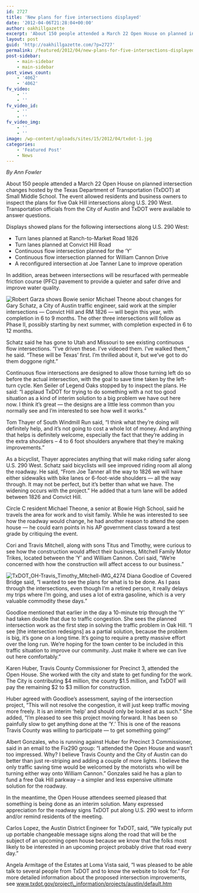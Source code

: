 ```yaml
---
id: 2727
title: 'New plans for five intersections displayed'
date: '2012-04-06T21:28:04+00:00'
author: oakhillgazette
excerpt: 'About 150 people attended a March 22 Open House on planned intersection changes hosted by the Texas Department of Transportation (TxDOT) at Small Middle School. The event allowed residents and business owners to inspect the plans for five Oak Hill intersections along U.S. 290 West. Transportation officials from the City of Austin and TxDOT were available to answer questions.'
layout: post
guid: 'http://oakhillgazette.com/?p=2727'
permalink: /featured/2012/04/new-plans-for-five-intersections-displayed/
post-sidebar:
    - main-sidebar
    - main-sidebar
post_views_count:
    - '4062'
    - '4062'
fv_video:
    - ''
    - ''
fv_video_id:
    - ''
    - ''
fv_video_img:
    - ''
    - ''
image: /wp-content/uploads/sites/15/2012/04/txdot-1.jpg
categories:
    - 'Featured Post'
    - News
---
```


*By Ann Fowler*

About 150 people attended a March 22 Open House on planned intersection changes hosted by the Texas Department of Transportation (TxDOT) at Small Middle School. The event allowed residents and business owners to inspect the plans for five Oak Hill intersections along U.S. 290 West. Transportation officials from the City of Austin and TxDOT were available to answer questions.

Displays showed plans for the following intersections along U.S. 290 West:

- Turn lanes planned at Ranch-to-Market Road 1826
- Turn lanes planned at Convict Hill Road
- Continuous flow intersection planned for the ‘Y’
- Continuous flow intersection planned for William Cannon Drive
- A reconfigured intersection at Joe Tanner Lane to improve operation

In addition, areas between intersections will be resurfaced with permeable friction course (PFC) pavement to provide a quieter and safer drive and improve water quality.

![](https://oakhillgazette.net/wp-content/uploads/sites/15/2012/04/TxDOT_OH-RobertGarza-MichaelTheone-IMG_4272-300x243.jpg "Robert Garza shows Bowie senior Michael Theone about changes for") Gary Schatz, a City of Austin traffic engineer, said work at the simpler intersections — Convict Hill and RM 1826 — will begin this year, with completion in 6 to 9 months. The other three intersections will follow as Phase II, possibly starting by next summer, with completion expected in 6 to 12 months.

Schatz said he has gone to Utah and Missouri to see existing continuous flow intersections. “I’ve driven these. I’ve videoed them. I’ve walked them,” he said. “These will be Texas’ first. I’m thrilled about it, but we’ve got to do them doggone right.”

Continuous flow intersections are designed to allow those turning left do so before the actual intersection, with the goal to save time taken by the left-turn cycle. Ken Seiler of Legend Oaks stopped by to inspect the plans. He said: “I applaud TxDOT for trying to do something with a not too good situation as a kind of interim solution to a big problem we have out here now. I think it’s great — the designs are a little less common than you normally see and I’m interested to see how well it works.”

Tom Thayer of South Windmill Run said, “I think what they’re doing will definitely help, and it’s not going to cost a whole lot of money. And anything that helps is definitely welcome, especially the fact that they’re adding in the extra shoulders – 4 to 6 foot shoulders anywhere that they’re making improvements.”

As a bicyclist, Thayer appreciates anything that will make riding safer along U.S. 290 West. Schatz said bicyclists will see improved riding room all along the roadway. He said, “From Joe Tanner all the way to 1826 we will have either sidewalks with bike lanes or 6-foot-wide shoulders — all the way through. It may not be perfect, but it’s better than what we have. The widening occurs with the project.” He added that a turn lane will be added between 1826 and Convict Hill.

Circle C resident Michael Theone, a senior at Bowie High School, said he travels the area for work and to visit family. While he was interested to see how the roadway would change, he had another reason to attend the open house — he could earn points in his AP government class toward a test grade by critiquing the event.

Cori and Travis Mitchell, along with sons Titus and Timothy, were curious to see how the construction would affect their business, Mitchell Family Motor Trikes, located between the ‘Y’ and William Cannon. Cori said, “We’re concerned with how the construction will affect access to our business.”

![](https://oakhillgazette.net/wp-content/uploads/sites/15/2012/04/TxDOT_OH-Travis_Timothy_Mitchell-IMG_4274-300x279.jpg "TxDOT_OH-Travis_Timothy_Mitchell-IMG_4274") Diana Goodloe of Covered Bridge said, “I wanted to see the plans for what is to be done. As I pass through the intersections, even though I’m a retired person, it really delays my trips where I’m going, and uses a lot of extra gasoline, which is a very valuable commodity these days.”

Goodloe mentioned that earlier in the day a 10-minute trip through the ‘Y’ had taken double that due to traffic congestion. She sees the planned intersection work as the first step in solving the traffic problem in Oak Hill. “I see \[the intersection redesigns\] as a partial solution, because the problem is big, it’s gone on a long time. It’s going to require a pretty massive effort over the long run. We’re hoping for the town center to be included in this traffic situation to improve our community. Just make it where we can live out here comfortably.”

Karen Huber, Travis County Commissioner for Precinct 3, attended the Open House. She worked with the city and state to get funding for the work. The City is contributing $4 million, the county $1.5 million, and TxDOT will pay the remaining $2 to $3 million for construction.

Huber agreed with Goodloe’s assessment, saying of the intersection project, “This will not resolve the congestion, it will just keep traffic moving more freely. It is an interim ‘help’ and should only be looked at as such.” She added, “I’m pleased to see this project moving forward. It has been so painfully slow to get anything done at the ‘Y.’ This is one of the reasons Travis County was willing to participate — to get something going!”

Albert Gonzales, who is running against Huber for Precinct 3 Commissioner, said in an email to the Fix290 group: “I attended the Open House and wasn’t too impressed. Why? I believe Travis County and the City of Austin can do better than just re-striping and adding a couple of more lights. I believe the only traffic saving time would be welcomed by the motorists who will be turning either way onto William Cannon.” Gonzales said he has a plan to fund a free Oak Hill parkway – a simpler and less expensive ultimate solution for the roadway.

In the meantime, the Open House attendees seemed pleased that something is being done as an interim solution. Many expressed appreciation for the roadway signs TxDOT put along U.S. 290 west to inform and/or remind residents of the meeting.

Carlos Lopez, the Austin District Engineer for TxDOT, said, “We typically put up portable changeable message signs along the road that will be the subject of an upcoming open house because we know that the folks most likely to be interested in an upcoming project probably drive that road every day.”

Angela Armitage of the Estates at Loma Vista said, “I was pleased to be able talk to several people from TxDOT and to know the website to look for.” For more detailed information about the proposed intersection improvements, see www.txdot.gov/project\_information/projects/austin/default.htm